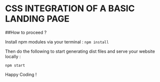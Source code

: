 # CSS INTEGRATION OF A BASIC LANDING PAGE

##How to proceed ? 

Install npm modules via your terminal : 
    ``npm install``
    
Then do the following to start generating dist files and serve your website locally :

``npm start``

Happy Coding !
    